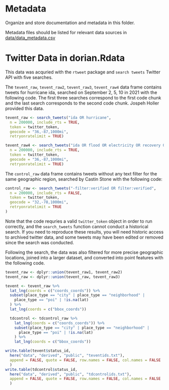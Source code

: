 # Metadata
Organize and store documentation and metadata in this folder.

Metadata files should be listed for relevant data sources in [data/data_metadata.csv](../data_metadata.csv)

# Twitter Data in dorian.Rdata

This data was acquried with the `rtweet` package and `search tweets` Twitter API with five searches.

The `tevent_raw`, `tevent_raw2`, `tevent_raw3`, `tevent_raw4` data frame contains tweets for hurricane ida, searched on September 2, 5, 10 in 2021 with the following code. The first three searches correspond to the first code chunk and the last search corresponds to the second code chunk. Jospeh Holler provided this data.

```r
tevent_raw <- search_tweets("ida OR hurricane",
  n = 200000, include_rts = TRUE,
  token = twitter_token,
  geocode = "36,-87,1000mi",
  retryonratelimit = TRUE)
```

```r
tevent_raw4 <- search_tweets("ida OR flood OR electricity OR recovery OR outage",
  n = 200000, include_rts = TRUE,
  token = twitter_token,
  geocode = "36,-87,1000mi",
  retryonratelimit = TRUE)
```

The `control_raw` data frame contains tweets without any text filter for the same geographic region, searched by Castin Stone with the following code:

```r
control_raw <- search_tweets("-filter:verified OR filter:verified",
  n = 200000, include_rts = FALSE,
  token = twitter_token,
  geocode = "32,-78,1000mi",
  retryonratelimit = TRUE
)
```

Note that the code requries a valid `twitter_token` object in order to run correctly, and the `search_tweets` function cannot conduct a historical search. If you need to reproduce these results, you will need historic access to archived twitter data, and some tweets may have been edited or removed since the search was conducted.

Following the search, the data was also filtered for more precise geographic locations, joined into a larger dataset, and converted into point features with the following code.

```r
tevent_raw <- dplyr::union(tevent_raw1, tevent_raw2)
tevent_raw <- dplyr::union(tevent_raw, tevent_raw3)

tevent <- tevent_raw %>%
  lat_lng(coords = c("coords_coords")) %>%
  subset(place_type == "city" | place_type == "neighborhood" |
    place_type == "poi" | !is.na(lat)
  ) %>%
  lat_lng(coords = c("bbox_coords"))

  tdcontrol <- tdcontrol_raw %>%
    lat_lng(coords = c("coords_coords")) %>%
    subset(place_type == "city" | place_type == "neighborhood" |
      place_type == "poi" | !is.na(lat)
    ) %>%
    lat_lng(coords = c("bbox_coords"))

write.table(tevent$status_id,
  here("data", "derived", "public", "teventids.txt"),
  append = FALSE, quote = FALSE, row.names = FALSE, col.names = FALSE
  )
write.table(tdcontrol$status_id,
  here("data", "derived", "public", "tdcontrolids.txt"),
  append = FALSE, quote = FALSE, row.names = FALSE, col.names = FALSE
  )
```
